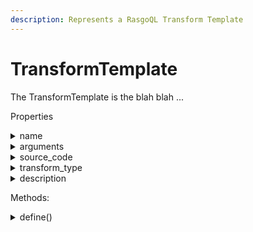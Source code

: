 ```yaml
---
description: Represents a RasgoQL Transform Template
---
```


# TransformTemplate

The TransformTemplate is the blah blah ...



Properties

<details>

<summary>name</summary>

str: a common name used to uniquely identify the transform

</details>

<details>

<summary>arguments</summary>

list of dict: a list of input parameters the transform requires or optionally accepts

</details>

<details>

<summary>source_code</summary>

str: a Jinja template representing the SQL statement that will be applied

</details>

<details>

<summary>transform_type</summary>

str: type of transform. Represents the output structure of the transforms

Values: \[COLUMN, ROW, TABLE]

</details>

<details>

<summary>description</summary>

str: a (not very) brief, (not very) clear explanation of what the transforms does&#x20;

</details>

Methods:

<details>

<summary>define()</summary>

Returns a single lengthy string of all the class properties

</details>

